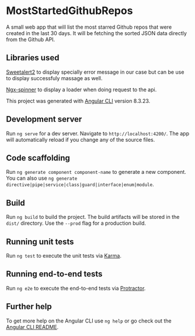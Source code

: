# MostStartedGithubRepos

A small web app that will list the most starred Github repos that were created in the last 30 days. It will be fetching the sorted JSON data directly from the Github API.

## Libraries used

 [Sweetalert2](https://www.npmjs.com/package/sweetalert2) to display specially error message in our case but can be use to display successfuly massage as well.
 
 [Ngx-spinner](https://www.npmjs.com/package/ngx-spinner) to display a loader when doing request to the api.

This project was generated with [Angular CLI](https://github.com/angular/angular-cli) version 8.3.23.

## Development server

Run `ng serve` for a dev server. Navigate to `http://localhost:4200/`. The app will automatically reload if you change any of the source files.

## Code scaffolding

Run `ng generate component component-name` to generate a new component. You can also use `ng generate directive|pipe|service|class|guard|interface|enum|module`.

## Build

Run `ng build` to build the project. The build artifacts will be stored in the `dist/` directory. Use the `--prod` flag for a production build.

## Running unit tests

Run `ng test` to execute the unit tests via [Karma](https://karma-runner.github.io).

## Running end-to-end tests

Run `ng e2e` to execute the end-to-end tests via [Protractor](http://www.protractortest.org/).

## Further help

To get more help on the Angular CLI use `ng help` or go check out the [Angular CLI README](https://github.com/angular/angular-cli/blob/master/README.md).
